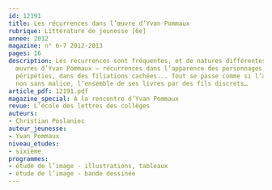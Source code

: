 ```yaml
---
id: 12191
title: Les récurrences dans l’œuvre d’Yvan Pommaux
rubrique: Littérature de jeunesse [6e]
annee: 2012
magazine: n° 6-7 2012-2013
pages: 16
description: Les récurrences sont fréquentes, et de natures différentes, dans les
  œuvres d’Yvan Pommaux – récurrences dans l’apparence des personnages, dans certaines
  péripéties, dans des filiations cachées... Tout se passe comme si l’auteur reliait,
  non sans malice, l’ensemble de ses livres par des fils discrets…
article_pdf: 12191.pdf
magazine_special: À la rencontre d’Yvan Pommaux
revue: L’école des lettres des collèges
auteurs:
- Christian Poslaniec
auteur_jeunesse:
- Yvan Pommaux
niveau_etudes:
- sixième
programmes:
- étude de l’image - illustrations, tableaux
- étude de l’image - bande dessinée
---
```


